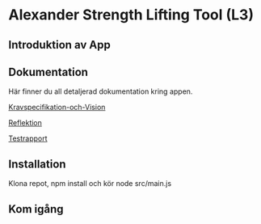 # Alexander Strength Lifting Tool (L3)

## Introduktion av App

## Dokumentation

Här finner du all detaljerad dokumentation kring appen.

[Kravspecifikation-och-Vision](./Documentation/kravspecifikation.md)

[Reflektion](./Documentation/reflection.md)

[Testrapport](./Documentation/testrapport.md)

## Installation

Klona repot, npm install och kör node src/main.js

## Kom igång
